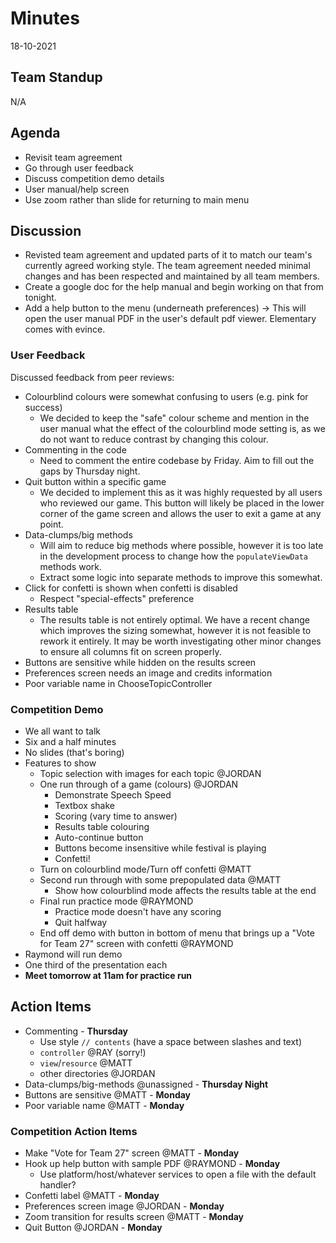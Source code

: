 # Minutes
18-10-2021

## Team Standup
N/A

## Agenda

* Revisit team agreement
* Go through user feedback
* Discuss competition demo details
* User manual/help screen
* Use zoom rather than slide for returning to main menu

## Discussion

* Revisted team agreement and updated parts of it to match our team's currently agreed working
  style. The team agreement needed minimal changes and has been respected and maintained by all
  team members.
* Create a google doc for the help manual and begin working on that from tonight.
* Add a help button to the menu (underneath preferences) -> This will open the user manual PDF in
  the user's default pdf viewer. Elementary comes with evince.

### User Feedback
Discussed feedback from peer reviews:
* Colourblind colours were somewhat confusing to users (e.g. pink for success)
  * We decided to keep the "safe" colour scheme and mention in the user manual what
    the effect of the colourblind mode setting is, as we do not want to reduce contrast
    by changing this colour.
* Commenting in the code
  * Need to comment the entire codebase by Friday. Aim to fill out the gaps by Thursday night.
* Quit button within a specific game
  * We decided to implement this as it was highly requested by all users who reviewed our game. This
    button will likely be placed in the lower corner of the game screen and allows the user to exit
    a game at any point.
* Data-clumps/big methods
  * Will aim to reduce big methods where possible, however it is too late in the development process
    to change how the `populateViewData` methods work.
  * Extract some logic into separate methods to improve this somewhat.
* Click for confetti is shown when confetti is disabled
  * Respect "special-effects" preference
* Results table
  * The results table is not entirely optimal. We have a recent change which improves the sizing somewhat,
    however it is not feasible to rework it entirely. It may be worth investigating other minor changes to
    ensure all columns fit on screen properly.
* Buttons are sensitive while hidden on the results screen
* Preferences screen needs an image and credits information
* Poor variable name in ChooseTopicController

### Competition Demo
 * We all want to talk
 * Six and a half minutes
 * No slides (that's boring)
 * Features to show
   * Topic selection with images for each topic  @JORDAN
   * One run through of a game (colours) @JORDAN
     * Demonstrate Speech Speed
     * Textbox shake
     * Scoring (vary time to answer)
     * Results table colouring
     * Auto-continue button
     * Buttons become insensitive while festival is playing
     * Confetti!
   * Turn on colourblind mode/Turn off confetti @MATT
   * Second run through with some prepopulated data @MATT
     * Show how colourblind mode affects the results table at the end
   * Final run practice mode @RAYMOND
     * Practice mode doesn't have any scoring
     * Quit halfway
   * End off demo with button in bottom of menu that brings up a "Vote for Team 27" screen with confetti @RAYMOND
 * Raymond will run demo
 * One third of the presentation each
 * **Meet tomorrow at 11am for practice run**

## Action Items
 * Commenting - **Thursday**
   * Use style `// contents` (have a space between slashes and text)
   * `controller` @RAY (sorry!)
   * `view`/`resource` @MATT
   * other directories @JORDAN
 * Data-clumps/big-methods @unassigned - **Thursday Night**
 * Buttons are sensitive @MATT - **Monday**
 * Poor variable name @MATT - **Monday**
 
### Competition Action Items
 * Make "Vote for Team 27" screen @MATT - **Monday**
 * Hook up help button with sample PDF @RAYMOND - **Monday**
    * Use platform/host/whatever services to open a file with the default handler? 
 * Confetti label @MATT - **Monday**
 * Preferences screen image @JORDAN - **Monday**
 * Zoom transition for results screen @MATT - **Monday**
 * Quit Button @JORDAN - **Monday**
